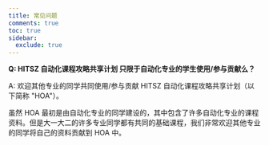 ```yaml
---
title: 常见问题
comments: true
toc: true
sidebar:
  exclude: true
---
```


**Q: HITSZ 自动化课程攻略共享计划 只限于自动化专业的学生使用/参与贡献么？**

A: 欢迎其他专业的同学共同使用/参与贡献 HITSZ 自动化课程攻略共享计划（以下简称 "HOA"）。

虽然 HOA 最初是由自动化专业的同学建设的，其中包含了许多自动化专业的课程资料。但是大一大二的许多专业同学都有共同的基础课程，我们非常欢迎其他专业的同学将自己的资料贡献到 HOA 中。

